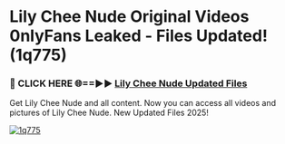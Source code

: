 # Lily Chee Nude Original Videos 0nlyFans Leaked - Files Updated! (1q775)

<h3>🔴 CLICK HERE 🌐==►► <a href="https://tinyurl.com/52m3yx9h" rel="nofollow">Lily Chee Nude Updated Files</a></h3>

Get Lily Chee Nude and all content. Now you can access all videos and pictures of Lily Chee Nude. New Updated Files 2025!

[![1q775](https://i.imgur.com/TnHtlc8.gif)](https://tinyurl.com/52m3yx9h)
